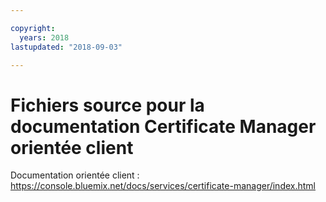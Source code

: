 ```yaml
---

copyright:
  years: 2018
lastupdated: "2018-09-03"

---
```



# Fichiers source pour la documentation Certificate Manager orientée client


Documentation orientée client : https://console.bluemix.net/docs/services/certificate-manager/index.html


